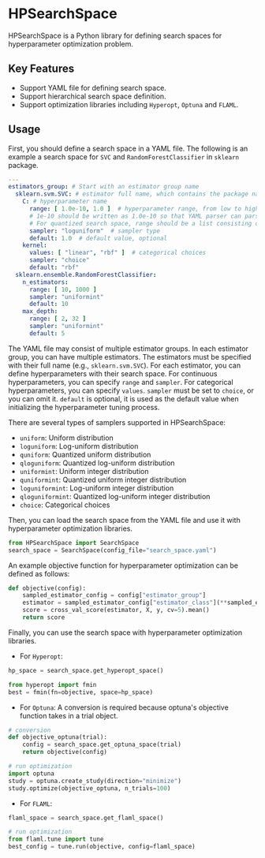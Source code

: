 # HPSearchSpace

HPSearchSpace is a Python library for defining search spaces for hyperparameter optimization problem.

## Key Features

- Support YAML file for defining search space.
- Support hierarchical search space definition.
- Support optimization libraries including `Hyperopt`, `Optuna` and `FLAML`.

## Usage

[//]: # (TODO: Add usage examples)

First, you should define a search space in a YAML file.
The following is an example a search space for `SVC` and `RandomForestClassifier` in `sklearn` package.

```yaml
---
estimators_group: # Start with an estimator group name
  sklearn.svm.SVC: # estimator full name, which contains the package name and class name
    C: # hyperparameter name
      range: [ 1.0e-10, 1.0 ]  # hyperparameter range, from low to high. For scientific notation,
      # 1e-10 should be written as 1.0e-10 so that YAML parser can parse it as numeric type correctly.
      # For quantized search space, range should be a list consisting of low, high and step such as [ 1.0e-10, 1.0, 1.0e-10 ]
      sampler: "loguniform"  # sampler type
      default: 1.0  # default value, optional
    kernel:
      values: [ "linear", "rbf" ]  # categorical choices
      sampler: "choice"
      default: "rbf"
  sklearn.ensemble.RandomForestClassifier:
    n_estimators:
      range: [ 10, 1000 ]
      sampler: "uniformint"
      default: 10
    max_depth:
      range: [ 2, 32 ]
      sampler: "uniformint"
      default: 5
```

The YAML file may consist of multiple estimator groups. 
In each estimator group, you can have multiple estimators. 
The estimators must be specified with their full name (e.g., `sklearn.svm.SVC`).
For each estimator, you can define hyperparameters with their search space.
For continuous hyperparameters, you can specify `range` and `sampler`.
For categorical hyperparameters, you can specify `values`. `sampler` must be set to `choice`, or you can omit it.
`default` is optional, it is used as the default value when initializing the hyperparameter tuning process.

There are several types of samplers supported in HPSearchSpace:
- `uniform`: Uniform distribution
- `loguniform`: Log-uniform distribution
- `quniform`: Quantized uniform distribution
- `qloguniform`: Quantized log-uniform distribution
- `uniformint`: Uniform integer distribution
- `quniformint`: Quantized uniform integer distribution
- `loguniformint`: Log-uniform integer distribution
- `qloguniformint`: Quantized log-uniform integer distribution
- `choice`: Categorical choices

Then, you can load the search space from the YAML file and use it with hyperparameter optimization libraries.

```python
from HPSearchSpace import SearchSpace
search_space = SearchSpace(config_file="search_space.yaml")
```

An example objective function for hyperparameter optimization can be defined as follows:

```python
def objective(config):
    sampled_estimator_config = config["estimator_group"]
    estimator = sampled_estimator_config["estimator_class"](**sampled_estimator["params"])
    score = cross_val_score(estimator, X, y, cv=5).mean()
    return score
```


Finally, you can use the search space with hyperparameter optimization libraries.

- For `Hyperopt`:
```python
hp_space = search_space.get_hyperopt_space()

from hyperopt import fmin
best = fmin(fn=objective, space=hp_space)
```

- For `Optuna`: 
A conversion is required because optuna's objective function takes in a trial object.
```python
# conversion
def objective_optuna(trial):
    config = search_space.get_optuna_space(trial)
    return objective(config)

# run optimization
import optuna
study = optuna.create_study(direction="minimize")
study.optimize(objective_optuna, n_trials=100)
```

- For `FLAML`:
```python
flaml_space = search_space.get_flaml_space()

# run optimization
from flaml.tune import tune
best_config = tune.run(objective, config=flaml_space)
```

